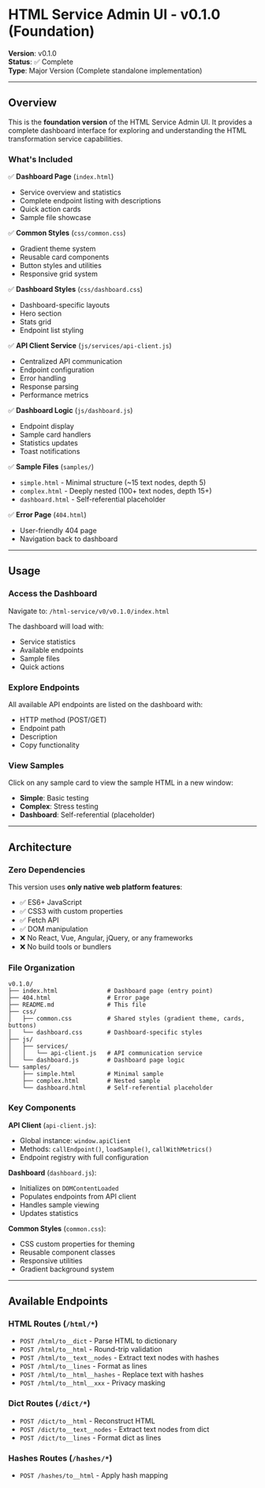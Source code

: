 # HTML Service Admin UI - v0.1.0 (Foundation)

**Version**: v0.1.0  
**Status**: ✅ Complete  
**Type**: Major Version (Complete standalone implementation)

---

## Overview

This is the **foundation version** of the HTML Service Admin UI. It provides a complete dashboard interface for exploring and understanding the HTML transformation service capabilities.

### What's Included

✅ **Dashboard Page** (`index.html`)  
   - Service overview and statistics
   - Complete endpoint listing with descriptions
   - Quick action cards
   - Sample file showcase

✅ **Common Styles** (`css/common.css`)  
   - Gradient theme system
   - Reusable card components
   - Button styles and utilities
   - Responsive grid system

✅ **Dashboard Styles** (`css/dashboard.css`)  
   - Dashboard-specific layouts
   - Hero section
   - Stats grid
   - Endpoint list styling

✅ **API Client Service** (`js/services/api-client.js`)  
   - Centralized API communication
   - Endpoint configuration
   - Error handling
   - Response parsing
   - Performance metrics

✅ **Dashboard Logic** (`js/dashboard.js`)  
   - Endpoint display
   - Sample card handlers
   - Statistics updates
   - Toast notifications

✅ **Sample Files** (`samples/`)  
   - `simple.html` - Minimal structure (~15 text nodes, depth 5)
   - `complex.html` - Deeply nested (100+ text nodes, depth 15+)
   - `dashboard.html` - Self-referential placeholder

✅ **Error Page** (`404.html`)  
   - User-friendly 404 page
   - Navigation back to dashboard

---

## Usage

### Access the Dashboard

Navigate to: `/html-service/v0/v0.1.0/index.html`

The dashboard will load with:
- Service statistics
- Available endpoints
- Sample files
- Quick actions

### Explore Endpoints

All available API endpoints are listed on the dashboard with:
- HTTP method (POST/GET)
- Endpoint path
- Description
- Copy functionality

### View Samples

Click on any sample card to view the sample HTML in a new window:
- **Simple**: Basic testing
- **Complex**: Stress testing  
- **Dashboard**: Self-referential (placeholder)

---

## Architecture

### Zero Dependencies

This version uses **only native web platform features**:
- ✅ ES6+ JavaScript
- ✅ CSS3 with custom properties
- ✅ Fetch API
- ✅ DOM manipulation
- ❌ No React, Vue, Angular, jQuery, or any frameworks
- ❌ No build tools or bundlers

### File Organization

```
v0.1.0/
├── index.html              # Dashboard page (entry point)
├── 404.html                # Error page
├── README.md               # This file
├── css/
│   ├── common.css          # Shared styles (gradient theme, cards, buttons)
│   └── dashboard.css       # Dashboard-specific styles
├── js/
│   ├── services/
│   │   └── api-client.js   # API communication service
│   └── dashboard.js        # Dashboard page logic
└── samples/
    ├── simple.html         # Minimal sample
    ├── complex.html        # Nested sample
    └── dashboard.html      # Self-referential placeholder
```

### Key Components

**API Client** (`api-client.js`):
- Global instance: `window.apiClient`
- Methods: `callEndpoint()`, `loadSample()`, `callWithMetrics()`
- Endpoint registry with full configuration

**Dashboard** (`dashboard.js`):
- Initializes on `DOMContentLoaded`
- Populates endpoints from API client
- Handles sample viewing
- Updates statistics

**Common Styles** (`common.css`):
- CSS custom properties for theming
- Reusable component classes
- Responsive utilities
- Gradient background system

---

## Available Endpoints

### HTML Routes (`/html/*`)
- `POST /html/to__dict` - Parse HTML to dictionary
- `POST /html/to__html` - Round-trip validation
- `POST /html/to__text__nodes` - Extract text nodes with hashes
- `POST /html/to__lines` - Format as lines
- `POST /html/to__html__hashes` - Replace text with hashes
- `POST /html/to__html__xxx` - Privacy masking

### Dict Routes (`/dict/*`)
- `POST /dict/to__html` - Reconstruct HTML
- `POST /dict/to__text__nodes` - Extract text nodes from dict
- `POST /dict/to__lines` - Format dict as lines

### Hashes Routes (`/hashes/*`)
- `POST /hashes/to__html` - Apply hash mapping
